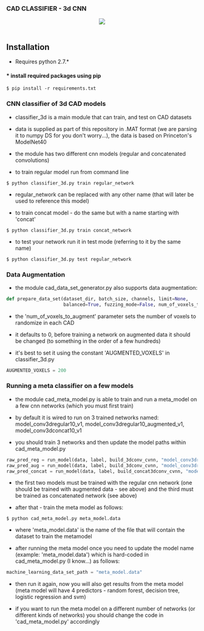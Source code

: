 ### CAD CLASSIFIER - 3d CNN

<div align="center">
  <img src="http://vision.cs.princeton.edu/projects/2014/ModelNet/data/apple//apple_000000247/apple_000000247_thumb.jpg"><br><br>
</div>


## Installation

* Requires python 2.7.*

#### * install required packages using pip
```shell
$ pip install -r requirements.txt
```

### CNN classifier of 3d CAD models

* classifier_3d is a main module that can train, and test on CAD datasets 

* data is supplied as part of this repository in .MAT format (we are parsing it to numpy DS for you don't worry...), the data is based on Princeton's ModelNet40
 
* the module has two different cnn models (regular and concatenated convolutions)

* to train regular model run from command line

```shell
$ python classifier_3d.py train regular_network
```

* regular_network can be replaced with any other name (that will later be used to reference this model)

* to train concat model - do the same but with a name starting with 'concat'

```shell
$ python classifier_3d.py train concat_network
```

* to test your network run it in test mode (referring to it by the same name)

```shell
$ python classifier_3d.py test regular_network
```

### Data Augmentation 

* the module cad_data_set_generator.py also supports data augmentation:

```python
def prepare_data_set(dataset_dir, batch_size, channels, limit=None,
                     balanced=True, fuzzing_mode=False, num_of_voxels_to_augment=0):
```

* the 'num_of_voxels_to_augment' parameter sets the number of voxels to randomize in each CAD

* it defaults to 0, before training a network on augmented data it should be changed (to something in the order of a few hundreds)

* it's best to set it using the constant 'AUGMENTED_VOXELS' in classifier_3d.py

```python
AUGMENTED_VOXELS = 200
```


### Running a meta classifier on a few models 

* the module cad_meta_model.py is able to train and run a meta_model on a few cnn networks (which you must first train)

* by default it is wired to run on 3 trained networks named: model_conv3dregular10_v1, model_conv3dregular10_augmented_v1, model_conv3dconcat10_v1

* you should train 3 networks and then update the model paths within cad_meta_model.py

```python
raw_pred_reg = run_model(data, label, build_3dconv_cvnn, "model_conv3dregular10_v1", regular_counter)
raw_pred_aug = run_model(data, label, build_3dconv_cvnn, "model_conv3dregular10_augmented_v1", data_aug_counter)
raw_pred_concat = run_model(data, label, build_concat3dconv_cvnn, "model_conv3dconcat10_v1", concat_counter)
```

* the first two models must be trained with the regular cnn network (one should be trained with augmented data - see above) and the third must be trained as concatenated network (see above)

* after that - train the meta model as follows:

```shell
$ python cad_meta_model.py meta_model.data 
```

* where 'meta_model.data' is the name of the file that will contain the dataset to train the metamodel

* after running the meta model once you need to update the model name (example: 'meta_model.data') which is hard-coded in cad_meta_model.py (I know...) as follows: 

```python
machine_learning_data_set_path = "meta_model.data"
```

* then run it again, now you will also get results from the meta model (meta model will have 4 predictors - random forest, decision tree, logistic regression and svm)

* if you want to run the meta model on a different number of networks (or different kinds of networks) you should change the code in 'cad_meta_model.py' accordingly


